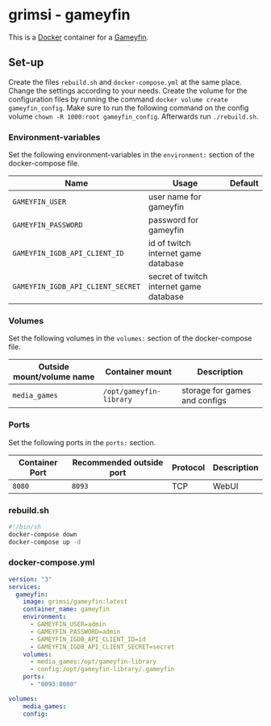 # grimsi - gameyfin

This is a [Docker](/wiki/docker.md) container for a [Gameyfin](/wiki/game/gameyfin.md).

## Set-up

Create the files `rebuild.sh` and `docker-compose.yml` at the same place.
Change the settings according to your needs.
Create the volume for the configuration files by running the command `docker volume create
gameyfin_config`.
Make sure to run the following command on the config volume `chown -R 1000:root gameyfin_config`.
Afterwards run `./rebuild.sh`.

### Environment-variables

Set the following environment-variables in the `environment:` section of the
docker-compose file.

| Name                              | Usage                                   | Default |
| --------------------------------- | --------------------------------------- | ------- |
| `GAMEYFIN_USER`                   | user name for gameyfin                  |         |
| `GAMEYFIN_PASSWORD`               | password for gameyfin                   |         |
| `GAMEYFIN_IGDB_API_CLIENT_ID`     | id of twitch internet game database     |         |
| `GAMEYFIN_IGDB_API_CLIENT_SECRET` | secret of twitch internet game database |         |

### Volumes

Set the following volumes in the `volumes:` section of the docker-compose file.

| Outside mount/volume name | Container mount         | Description                    |
| ------------------------- | ----------------------- | ------------------------------ |
| `media_games`             | `/opt/gameyfin-library` | storage for games and configs  |

### Ports

Set the following ports in the `ports:` section.

| Container Port | Recommended outside port | Protocol | Description            |
| -------------- | ------------------------ | -------- | ---------------------- |
| `8080`         | `8093`                   | TCP      | WebUI                  |


### rebuild.sh

```sh
#!/bin/sh
docker-compose down
docker-compose up -d
```

### docker-compose.yml

```yml
version: "3"
services:
  gameyfin:
    image: grimsi/gameyfin:latest
    container_name: gameyfin
    environment:
      - GAMEYFIN_USER=admin
      - GAMEYFIN_PASSWORD=admin
      - GAMEYFIN_IGDB_API_CLIENT_ID=id
      - GAMEYFIN_IGDB_API_CLIENT_SECRET=secret
    volumes:
      - media_games:/opt/gameyfin-library
      - config:/opt/gameyfin-library/.gameyfin
    ports:
      - "8093:8080"

volumes:
    media_games:
    config:
```
